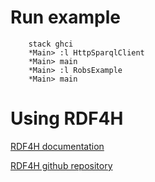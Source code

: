 # Run example

        stack ghci
        *Main> :l HttpSparqlClient
        *Main> main
        *Main> :l RobsExample
        *Main> main
        

# Using RDF4H

[RDF4H documentation](https://robstewart57.github.io/rdf4h/)

[RDF4H github repository](https://github.com/robstewart57/rdf4h)

